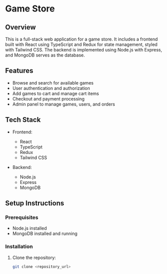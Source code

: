 # Game Store

## Overview
This is a full-stack web application for a game store. It includes a frontend built with React using TypeScript and Redux for state management, styled with Tailwind CSS. The backend is implemented using Node.js with Express, and MongoDB serves as the database.

## Features
- Browse and search for available games
- User authentication and authorization
- Add games to cart and manage cart items
- Checkout and payment processing
- Admin panel to manage games, users, and orders

## Tech Stack
- Frontend:
  - React
  - TypeScript
  - Redux
  - Tailwind CSS

- Backend:
  - Node.js
  - Express
  - MongoDB

## Setup Instructions
### Prerequisites
- Node.js installed
- MongoDB installed and running

### Installation
1. Clone the repository:
   ```bash
   git clone <repository_url>
